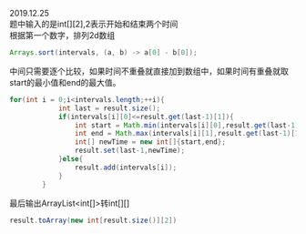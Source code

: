 2019.12.25<br>
题中输入的是int[][2],2表示开始和结束两个时间<br>
根据第一个数字，排列2d数组<br>
```java
Arrays.sort(intervals, (a, b) -> a[0] - b[0]);
```
中间只需要逐个比较，如果时间不重叠就直接加到数组中，如果时间有重叠就取start的最小值和end的最大值。<br>
```java
for(int i = 0;i<intervals.length;++i){
            int last = result.size();
            if(intervals[i][0]<=result.get(last-1)[1]){
                int start = Math.min(intervals[i][0],result.get(last-1)[0]);
                int end = Math.max(intervals[i][1],result.get(last-1)[1]);
                int[] newTime = new int[]{start,end};
                result.set(last-1,newTime);
            }else{
                result.add(intervals[i]);
            }
        }
```
最后输出ArrayList<int[]>转int[][]<br>
```java
result.toArray(new int[result.size()][2])
```
